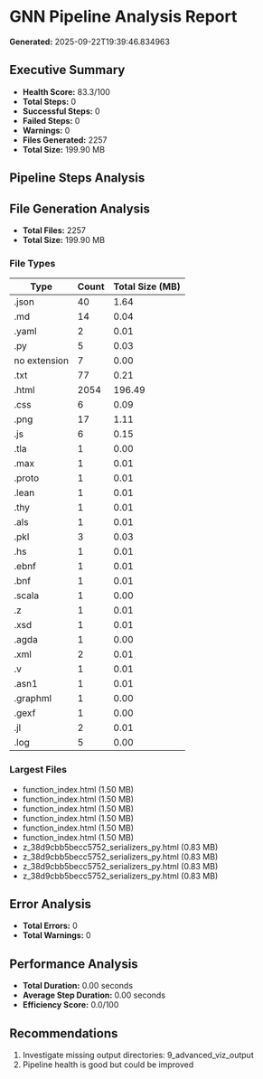 # GNN Pipeline Analysis Report

**Generated:** 2025-09-22T19:39:46.834963

## Executive Summary

- **Health Score:** 83.3/100
- **Total Steps:** 0
- **Successful Steps:** 0
- **Failed Steps:** 0
- **Warnings:** 0
- **Files Generated:** 2257
- **Total Size:** 199.90 MB

## Pipeline Steps Analysis


## File Generation Analysis

- **Total Files:** 2257
- **Total Size:** 199.90 MB

### File Types

| Type | Count | Total Size (MB) |
|------|-------|----------------|
| .json | 40 | 1.64 |
| .md | 14 | 0.04 |
| .yaml | 2 | 0.01 |
| .py | 5 | 0.03 |
| no extension | 7 | 0.00 |
| .txt | 77 | 0.21 |
| .html | 2054 | 196.49 |
| .css | 6 | 0.09 |
| .png | 17 | 1.11 |
| .js | 6 | 0.15 |
| .tla | 1 | 0.00 |
| .max | 1 | 0.01 |
| .proto | 1 | 0.01 |
| .lean | 1 | 0.01 |
| .thy | 1 | 0.01 |
| .als | 1 | 0.01 |
| .pkl | 3 | 0.03 |
| .hs | 1 | 0.01 |
| .ebnf | 1 | 0.01 |
| .bnf | 1 | 0.01 |
| .scala | 1 | 0.00 |
| .z | 1 | 0.01 |
| .xsd | 1 | 0.01 |
| .agda | 1 | 0.00 |
| .xml | 2 | 0.01 |
| .v | 1 | 0.01 |
| .asn1 | 1 | 0.01 |
| .graphml | 1 | 0.00 |
| .gexf | 1 | 0.00 |
| .jl | 2 | 0.01 |
| .log | 5 | 0.00 |

### Largest Files

- function_index.html (1.50 MB)
- function_index.html (1.50 MB)
- function_index.html (1.50 MB)
- function_index.html (1.50 MB)
- function_index.html (1.50 MB)
- function_index.html (1.50 MB)
- z_38d9cbb5becc5752_serializers_py.html (0.83 MB)
- z_38d9cbb5becc5752_serializers_py.html (0.83 MB)
- z_38d9cbb5becc5752_serializers_py.html (0.83 MB)
- z_38d9cbb5becc5752_serializers_py.html (0.83 MB)


## Error Analysis

- **Total Errors:** 0
- **Total Warnings:** 0


## Performance Analysis

- **Total Duration:** 0.00 seconds
- **Average Step Duration:** 0.00 seconds
- **Efficiency Score:** 0.0/100


## Recommendations

1. Investigate missing output directories: 9_advanced_viz_output
2. Pipeline health is good but could be improved

